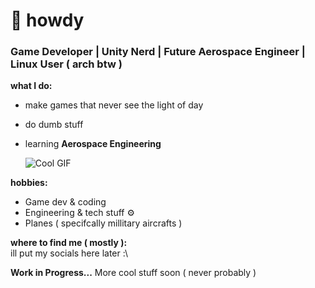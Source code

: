
# 👋 howdy 
###  Game Developer |  Unity Nerd |  Future Aerospace Engineer | Linux User ( arch btw )

 **what I do:**  
- make games that never see the light of day
- do dumb stuff
- learning **Aerospace Engineering**

  ![Cool GIF](https://i.gifer.com/8LJY.gif)


 **hobbies:**  
- Game dev & coding   
- Engineering & tech stuff ⚙
- Planes ( specifcally millitary aircrafts )      

 **where to find me ( mostly ):**  
ill put my socials here later :\

 **Work in Progress...** More cool stuff soon ( never probably )
